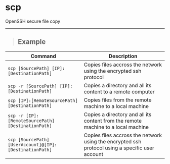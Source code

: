 # scp

OpenSSH secure file copy

---

> ## **Example**

| **Command**   | **Description**   |
| --------------|-------------------|
| `scp [SourcePath] [IP]:[DestinationPath]` | Copies files accross the network using the encrypted ssh protocol |
| `scp -r [SourcePath] [IP]:[DestinationPath]` | Copies a directory and all its content to a remote computer |
| `scp [IP]:[RemoteSourcePath] [DestinationPath]` | Copies files from the remote machine to a local machine|
| `scp -r [IP]:[RemoteSourcePath] [DestinationPath]` | Copies a directory and all its content from the remote machine to a local machine|
| `scp [SourcePath] [UserAccount]@[IP]:[DestinationPath]` | Copies files accross the network using the encrypted ssh protocol using a specific user account |
